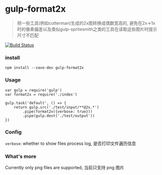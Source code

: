 # gulp-format2x

> 把一些工具(例如cutterman)生成的2x图转换成偶数宽高的, 避免在2x->1x时的像素偏差以及类似gulp-spritesmith之类的工具在读取这些图片时提示尺寸不匹配

[![Build Status](https://travis-ci.org/aprilandjan/gulp-format2x.svg?branch=master)](https://travis-ci.org/aprilandjan/gulp-format2x)

### install

```
npm install --save-dev gulp-format2x
```

### Usage

```
var gulp = require('gulp')
var format2x = require('./index')

gulp.task('default', () => {
    return gulp.src('./test/input/**@2x.*')
        .pipe(format2x({verbose: true}))
        .pipe(gulp.dest('./test/output'))
})
```

### Config

`verbose`: whether to show files process log, 是否打印文件遍历信息

### What's more

Currently only png files are supported, 当前只支持 png 图片